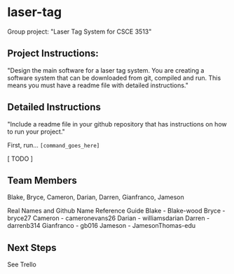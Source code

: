 # laser-tag
Group project: "Laser Tag System for CSCE 3513"

## Project Instructions: 
"Design the main software for a laser tag system.  You are creating a software system that can be downloaded from git, compiled and run.  This means you must have a readme file with detailed instructions."

## Detailed Instructions
"Include a readme file in your github repository that has instructions on how to run your project."

First, run...
```[command_goes_here]```

[ TODO ]  

## Team Members
Blake, Bryce, Cameron, Darian, Darren, Gianfranco, Jameson

Real Names and Github Name Reference Guide
Blake - Blake-wood
Bryce - bryce27
Cameron - cameronevans26
Darian - williamsdarian
Darren - darrenb314
Gianfranco - gb016
Jameson - JamesonThomas-edu


## Next Steps
See Trello
